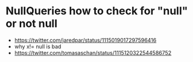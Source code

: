 # NullQueries how to check for "null" or not null 

* https://twitter.com/jaredpar/status/1115019017297596416
* why x!= null is bad
* https://twitter.com/tomasaschan/status/1115120322544586752
